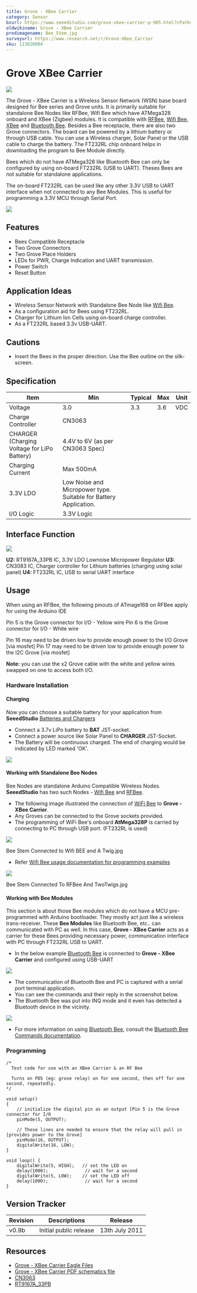 ```yaml
---
title: Grove - XBee Carrier
category: Sensor
bzurl: https://www.seeedstudio.com/grove-xbee-carrier-p-905.html?cPath=132_134
oldwikiname: Grove - XBee Carrier
prodimagename: Bee_Stem.jpg
surveyurl: https://www.research.net/r/Grove-XBee_Carrier
sku: 113020004
---
```


# Grove XBee Carrier

![](https://github.com/SeeedDocument/Grove-XBee\_Carrier/raw/master/img/Bee\_Stem.jpg)

The Grove - XBee Carrier is a Wireless Sensor Network (WSN) base board designed for Bee series and Grove units. It is primarily suitable for standalone Bee Nodes like RFBee, Wifi Bee which have ATMega328 onboard and XBee (Zigbee) modules. It is compatible with [RFBee](https://app.gitbook.com/RFbee\_V1.1-Wireless\_Arduino\_compatible\_node), [Wifi Bee](https://app.gitbook.com/Wifi\_Bee), [XBee](http://garden.seeedstudio.com/index.php?title=Bee\_series#ZigBee) and [Bluetooth Bee](https://app.gitbook.com/Bluetooth\_Bee). Besides a Bee receptacle, there are also two Grove connectors. The board can be powered by a lithium battery or through USB cable. You can use a Wireless charger, Solar Panel or the USB cable to charge the battery. The FT232RL chip onboard helps in downloading the program to Bee Module directly.

Bees which do not have ATMega328 like Bluetooth Bee can only be configured by using on-board FT232RL (USB to UART). Theses Bees are not suitable for standalone applications.

The on-board FT232RL can be used like any other 3.3V USB to UART interface when not connected to any Bee Modules. This is useful for programming a 3.3V MCU through Serial Port.

[![](https://github.com/SeeedDocument/Seeed-WiKi/raw/master/docs/images/300px-Get\_One\_Now\_Banner-ragular.png)](https://www.seeedstudio.com/grove-xbee-carrier-p-905.html?cPath=132\_134)

## Features

* Bees Compatible Receptacle
* Two Grove Connectors
* Two Grove Place Holders
* LEDs for PWR, Charge Indication and UART transmission.
* Power Switch
* Reset Button

## Application Ideas

* Wireless Sensor Network with Standalone Bee Node like [Wifi Bee](https://app.gitbook.com/Wifi\_Bee).
* As a configuration aid for Bees using FT232RL.
* Charger for Lithium Ion Cells using on-board charge controller.
* As a FT232RL based 3.3v USB-UART.

## Cautions

* Insert the Bees in the proper direction. Use the Bee outline on the silk-screen.

## Specification

|  Item                                        |  Min                                                              |  Typical |  Max |  Unit |
| -------------------------------------------- | ----------------------------------------------------------------- | -------- | ---- | ----- |
|  Voltage                                     |  3.0                                                              |  3.3     |  3.6 |  VDC  |
|  Charge Controller                           |  CN3063                                                           |          |      |       |
|  CHARGER (Charging Voltage for LiPo Battery) |  4.4V to 6V (as per CN3063 Spec)                                  |          |      |       |
|  Charging Current                            |  Max 500mA                                                        |          |      |       |
|  3.3V LDO                                    |  Low Noise and Micropower type. Suitable for Battery Application. |          |      |       |
|  I/O Logic                                   |  3.3V Logic                                                       |          |      |       |

## Interface Function

![](https://github.com/SeeedDocument/Grove-XBee\_Carrier/raw/master/img/Xbee\_Carrier\_Interface.jpg)

**U2:** RT9167A\_33PB IC, 3.3V LDO Lownoise Micropower Regulator **U3:** CN3083 IC, Charger controller for Lithium batteries (charging using solar panel) **U4:** FT232RL IC, USB to serial UART interface

## Usage

When using an RFBee, the following pinouts of ATmage168 on RFBee apply for using the Arduino IDE

Pin 5 is the Grove connector for I/O - Yellow wire Pin 6 is the Grove connector for I/O - White wire

Pin 16 may need to be driven low to provide enough power to the I/O Grove \[via mosfet] Pin 17 may need to be driven low to provide enough power to the I2C Grove \[via mosfet]

**Note:** you can use the x2 Grove cable with the white and yellow wires swapped on one to access both I/O.

### Hardware Installation

#### Charging

Now you can choose a suitable battery for your application from **SeeedStudio** [Batteries and Chargers](https://app.gitbook.com/w/index.php?title=Batteries\_and\_Chargers\&amp;action=edit\&amp;redlink=1)

* Connect a 3.7v LiPo battery to **BAT** JST-socket.
* Connect a power source like Solar Panel to **CHARGER** JST-Socket.
* The Battery will be continuous charged. The end of charging would be indicated by LED marked 'OK'.

![](https://github.com/SeeedDocument/Grove-XBee\_Carrier/raw/master/img/Bee\_Stem\_with\_LiPOBattery\_Being\_Charged\_By\_SolarCell.jpg)

#### Working with Standalone Bee Nodes

Bee Nodes are standalone Arduino Compatible Wireless Nodes. **SeeedStudio** has two such Nodes - [Wifi Bee](https://app.gitbook.com/Wifi\_Bee) and [RFBee](https://app.gitbook.com/RFbee\_V1.1-Wireless\_Arduino\_compatible\_node).

* The following image illustrated the connection of [WiFi Bee](https://app.gitbook.com/Wifi\_Bee) to **Grove - XBee Carrier**.
* Any Groves can be connected to the Grove sockets provided.
* The programming of WiFi Bee's onboard **AtMega328P** is carried by connecting to PC through USB port. (FT232RL is used)

![](https://github.com/SeeedDocument/Grove-XBee\_Carrier/raw/master/img/Bee\_Stem\_Connected\_to\_Wifi\_BEE\_and\_A\_Grove.jpg)

Bee Stem Connected to Wifi BEE and A Twig.jpg

* Refer [Wifi Bee usage documentation for programming examples](http://garden.seeedstudio.com/index.php?title=Wifi\_Bee#Usage)

![](https://github.com/SeeedDocument/Grove-XBee\_Carrier/raw/master/img/Bee\_Stem\_Connected\_To\_RFBee\_And\_TwoTwigs.jpg)

Bee Stem Connected To RFBee And TwoTwigs.jpg

#### Working with Bee Modules

This section is about those Bee modules which do not have a MCU pre-programmed with Arduino bootloader. They mostly act just like a wireless trans-receiver. These **Bee Modules** like Bluetooth Bee, etc.. can communicated with PC as well. In this case, **Grove - XBee Carrier** acts as a carrier for these Bees providing necessary power, communication interface with PC through FT232RL USB to UART.

* In the below example [Bluetooth Bee](https://app.gitbook.com/Bluetooth\_Bee) is connected to **Grove - XBee Carrier** and configured using USB-UART

![](https://github.com/SeeedDocument/Grove-XBee\_Carrier/raw/master/img/Stem\_XBee\_Carrier\_Connected\_to\_BluetoothBee.jpg)

* The communication of Bluetooth Bee and PC is captured with a serial port terminal application.
* You can see the commands and their reply in the screenshot below.
* The Bluetooth Bee was put into INQ mode and it even has detected a Bluetooth device in the vicinity.

![](https://github.com/SeeedDocument/Grove-XBee\_Carrier/raw/master/img/Stem\_XBee\_Carrier\_BluetoothBee\_Commands.png)

* For more information on using [Bluetooth Bee](https://app.gitbook.com/Bluetooth\_Bee), consult the [Bluetooth Bee Commands documentation](https://app.gitbook.com/Bluetooth\_Bee#Commands\_to\_change\_default\_configuration).

### Programming

```
/*
  Test code for use with an XBee Carrier & an RF Bee

  Turns on PD5 (eg: grove relay) on for one second, then off for one second, repeatedly.
*/

void setup()
{
    // initialize the digital pin as an output [Pin 5 is the Grove connector for I/O
    pinMode(5, OUTPUT);

    // These lines are needed to ensure that the relay will pull in [provides power to the Grove]
    pinMode(16, OUTPUT);
    digitalWrite(16, LOW);
}

void loop() {
    digitalWrite(5, HIGH);   // set the LED on
    delay(1000);              // wait for a second
    digitalWrite(5, LOW);    // set the LED off
    delay(1000);              // wait for a second
}
```

## Version Tracker

|  Revision |  Descriptions           |  Release        |
| --------- | ----------------------- | --------------- |
|  v0.9b    |  Initial public release |  13th July 2011 |

## Resources

* [Grove - XBee Carrier Eagle Files](https://github.com/SeeedDocument/Grove-XBee\_Carrier/raw/master/res/PCBA-Grove%20XBee%20Carrier\_Eagle.rar)
* [Grove - XBee Carrier PDF schematics file](https://github.com/SeeedDocument/Grove-XBee\_Carrier/raw/master/res/Bee\_Stem\_v0.9b.pdf)
* [CN3063](http://www.consonance-elec.com/pdf/%E6%8A%80%E6%9C%AF%E8%AF%B4%E6%98%8E%E4%B9%A6/DSC-CN3063.pdf)
* [RT9167A\_33PB](http://www.richtek.com/download\_ds.jsp?s=238)
